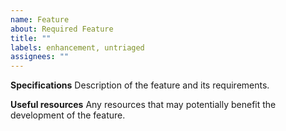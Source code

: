 ```yaml
---
name: Feature
about: Required Feature
title: ""
labels: enhancement, untriaged
assignees: ""
---
```


**Specifications**
Description of the feature and its requirements.

**Useful resources**
Any resources that may potentially benefit the development of the feature.
